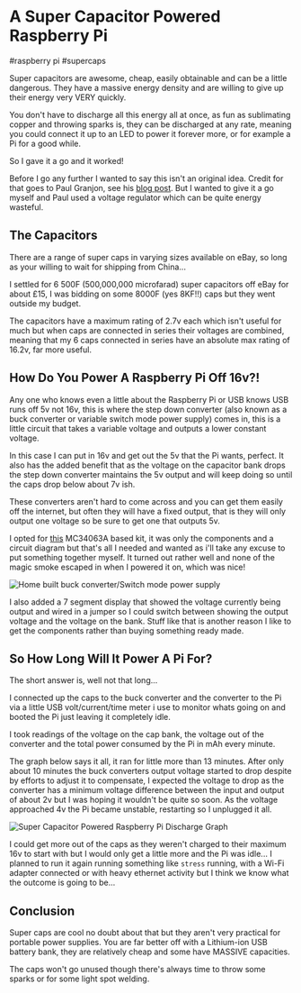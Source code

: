 # A Super Capacitor Powered Raspberry Pi

#raspberry pi
#supercaps

Super capacitors are awesome, cheap, easily obtainable and can be a little dangerous. They have a massive energy density
and are willing to give up their energy very VERY quickly.

You don't have to discharge all this energy all at once, as fun as sublimating copper and throwing sparks is, they can 
be discharged at any rate, meaning you could connect it up to an LED to power it forever more, or for example a Pi for 
a good while.

So I gave it a go and it worked!

Before I go any further I wanted to say this isn't an original idea. Credit for that goes to Paul Granjon, see his 
[blog post](http://www.zprod.org/zwp/making/supercapacitor-raspberry-pi/). But I wanted to give it a go myself and Paul 
used a voltage regulator which can be quite energy wasteful.

## The Capacitors

There are a range of super caps in varying sizes available on eBay, so long as your willing to wait for shipping from 
China...

I settled for 6 500F (500,000,000 microfarad) super capacitors off eBay for about £15, I was bidding on some 8000F 
(yes 8KF!!) caps but they went outside my budget.

The capacitors have a maximum rating of 2.7v each which isn't useful for much but when caps are connected in series 
their voltages are combined, meaning that my 6 caps connected in series have an absolute max rating of 16.2v, far more 
useful.

## How Do You Power A Raspberry Pi Off 16v?!

Any one who knows even a little about the Raspberry Pi or USB knows USB runs off 5v not 16v, this is where the step down
converter (also known as a buck converter or variable switch mode power supply) comes in, this is a little circuit that 
takes a variable voltage and outputs a lower constant voltage.

In this case I can put in 16v and get out the 5v that the Pi wants, perfect. It also has the added benefit that as the 
voltage on the capacitor bank drops the step down converter maintains the 5v output and will keep doing so until the caps drop below about 7v ish.

These converters aren't hard to come across and you can get them easily off the internet, but often they will have a 
fixed output, that is they will only output one voltage so be sure to get one that outputs 5v.

I opted for [this](http://www.ebay.co.uk/itm/252261788525) MC34063A based kit, it was only the components and a circuit diagram but that's all I needed 
and wanted as i'll take any excuse to put something together myself. It turned out rather well and none of the magic 
smoke escaped in when I powered it on, which was nice!

![Home built buck converter/Switch mode power supply](/images/RPi-Buck-Converter.jpg)

I also added a 7 segment display that showed the voltage currently being output and wired in a jumper so I could switch 
between showing the output voltage and the voltage on the bank. Stuff like that is another reason I like to get the 
components rather than buying something ready made.

## So How Long Will It Power A Pi For?

The short answer is, well not that long...

I connected up the caps to the buck converter and the converter to the Pi via a little USB volt/current/time meter i use
to monitor whats going on and booted the Pi just leaving it completely idle.

I took readings of the voltage on the cap bank, the voltage out of the converter and the total power consumed by the Pi 
in mAh every minute.

The graph below says it all, it ran for little more than 13 minutes. After only about 10 minutes the buck converters 
output voltage started to drop despite by efforts to adjust it to compensate, I expected the voltage to drop as the 
converter has a minimum voltage difference between the input and output of about 2v but I was hoping it wouldn't be 
quite so soon. As the voltage approached 4v the Pi became unstable, restarting so I unplugged it all.

![Super Capacitor Powered Raspberry Pi Discharge Graph](/images/RPi-Super-Cap-Discharge-Graph.jpg)

I could get more out of the caps as they weren't charged to their maximum 16v to start with but I would only get a 
little more and the Pi was idle... I planned to run it again running something like `stress` running, with a Wi-Fi 
adapter connected or with heavy ethernet activity but I think we know what the outcome is going to be...


## Conclusion

Super caps are cool no doubt about that but they aren't very practical for portable power supplies. You are far 
better off with a Lithium-ion USB battery bank, they are relatively cheap and some have MASSIVE capacities.

The caps won't go unused though there's always time to throw some sparks or for some light spot welding.

